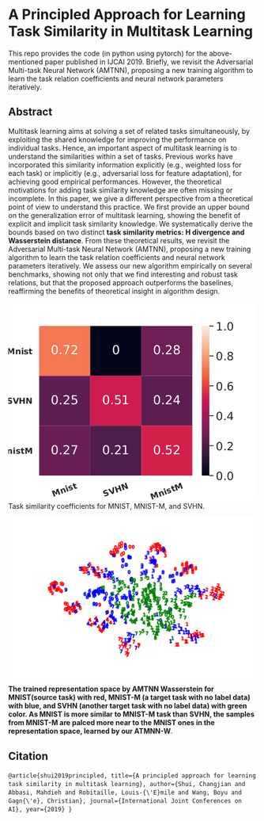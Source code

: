 # A Principled Approach for Learning Task Similarity in Multitask Learning
This repo provides the code (in python using pytorch) for the above-mentioned paper published in IJCAI 2019. Briefly, we revisit the Adversarial Multi-task Neural Network (AMTNN), proposing a new training algorithm to learn the task relation coefficients and neural network parameters iteratively.

## Abstract
Multitask learning aims at solving a set of related tasks simultaneously, by exploiting the shared knowledge for improving the performance on individual tasks. Hence, an important aspect of multitask learning is to understand the similarities within a set of tasks. Previous works have incorporated this similarity information explicitly (e.g., weighted loss for each task) or implicitly (e.g., adversarial loss for feature adaptation), for achieving good empirical performances. However, the theoretical motivations for adding task similarity knowledge are often missing or incomplete. In this paper, we give a different perspective from a theoretical point of view to understand this practice. We first provide an upper bound on the generalization error of multitask learning, showing the benefit of explicit and implicit task similarity knowledge. We systematically derive the bounds based on two distinct **task similarity metrics: H divergence and Wasserstein distance**. From these theoretical results, we revisit the Adversarial Multi-task Neural Network (AMTNN), proposing a new training algorithm to learn the task relation coefficients and neural network parameters iteratively. We assess our new algorithm empirically on several benchmarks, showing not only that we find interesting and robust task relations, but that the proposed approach outperforms the baselines, reaffirming the benefits of theoretical insight in algorithm design.



<img src="./wass_8k.png">Task similarity coefficients for MNIST, MNIST-M, and SVHN. </img>


<img src="./tsne_hmnist_all.png"> **The trained representation space by AMTNN Wasserstein
for MNIST(source task) with red, MNIST-M (a target task with no label data) with blue, and SVHN (another target task with no label data) with green color. As MNIST is more similar to MNIST-M task than SVHN, the samples from MNIST-M are palced more near to the MNIST ones in the representation space, learned by our ATMNN-W**.</img>



## Citation
`@article{shui2019principled,
  title={A principled approach for learning task similarity in multitask learning},
  author={Shui, Changjian and Abbasi, Mahdieh and Robitaille, Louis-{\'E}mile and Wang, Boyu and Gagn{\'e}, Christian},
  journal={International Joint Conferences on AI},
  year={2019}
}`
